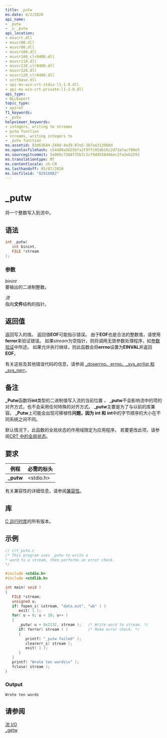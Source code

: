 ```yaml
---
title: _putw
ms.date: 4/2/2020
api_name:
- _putw
- _o__putw
api_location:
- msvcrt.dll
- msvcr80.dll
- msvcr90.dll
- msvcr100.dll
- msvcr100_clr0400.dll
- msvcr110.dll
- msvcr110_clr0400.dll
- msvcr120.dll
- msvcr120_clr0400.dll
- ucrtbase.dll
- api-ms-win-crt-stdio-l1-1-0.dll
- api-ms-win-crt-private-l1-1-0.dll
api_type:
- DLLExport
topic_type:
- apiref
f1_keywords:
- _putw
helpviewer_keywords:
- integers, writing to streams
- putw function
- streams, writing integers to
- _putw function
ms.assetid: 83d63644-249d-4a39-87e5-3b7aa313968d
ms.openlocfilehash: c54490a5625bfa2f9ffc95d616c2d73a7acf98e5
ms.sourcegitcommit: 5a069c7360f75b7c1cf9d4550446ec2fa2eb2293
ms.translationtype: MT
ms.contentlocale: zh-CN
ms.lasthandoff: 05/07/2020
ms.locfileid: "82916082"
---
```

# <a name="_putw"></a>_putw

将一个整数写入到流中。

## <a name="syntax"></a>语法

```C
int _putw(
   int binint,
   FILE *stream
);
```

### <a name="parameters"></a>参数

*binint*<br/>
要输出的二进制整数。

*流*<br/>
指向**文件**结构的指针。

## <a name="return-value"></a>返回值

返回写入的值。 返回值**EOF**可能指示错误。 由于**EOF**也是合法的整数值，请使用**ferror**来验证错误。 如果*stream*为空指针，则将调用无效参数处理程序，如[参数验证](../../c-runtime-library/parameter-validation.md)中所述。 如果允许执行继续，则此函数会将**errno**设置为**EINVAL**并返回**EOF**。

有关这些及其他错误代码的信息，请参阅 [_doserrno、errno、_sys_errlist 和 _sys_nerr](../../c-runtime-library/errno-doserrno-sys-errlist-and-sys-nerr.md)。

## <a name="remarks"></a>备注

**_Putw**函数将**int**类型的二进制值写入流的当前位置 *。* **_putw**不会影响流中的项的对齐方式，也不会采用任何特殊的对齐方式。 **_putw**主要是为了与以前的库兼容。 **_Putw**上可能会出现可移植性**问题，因为 int 和** **int**中的字节顺序的大小在不同系统之间不同。

默认情况下，此函数的全局状态的作用域限定为应用程序。 若要更改此项，请参阅[CRT 中的全局状态](../global-state.md)。

## <a name="requirements"></a>要求

|例程|必需的标头|
|-------------|---------------------|
|**_putw**|\<stdio.h>|

有关兼容性的详细信息，请参阅[兼容性](../../c-runtime-library/compatibility.md)。

## <a name="libraries"></a>库

[C 运行时库](../../c-runtime-library/crt-library-features.md)的所有版本。

## <a name="example"></a>示例

```C
// crt_putw.c
/* This program uses _putw to write a
* word to a stream, then performs an error check.
*/

#include <stdio.h>
#include <stdlib.h>

int main( void )
{
   FILE *stream;
   unsigned u;
   if( fopen_s( &stream, "data.out", "wb" ) )
      exit( 1 );
   for( u = 0; u < 10; u++ )
   {
      _putw( u + 0x2132, stream );   /* Write word to stream. */
      if( ferror( stream ) )         /* Make error check. */
      {
         printf( "_putw failed" );
         clearerr_s( stream );
         exit( 1 );
      }
   }
   printf( "Wrote ten words\n" );
   fclose( stream );
}
```

### <a name="output"></a>Output

```Output
Wrote ten words
```

## <a name="see-also"></a>请参阅

[流 I/O](../../c-runtime-library/stream-i-o.md)<br/>
[_getw](getw.md)<br/>
